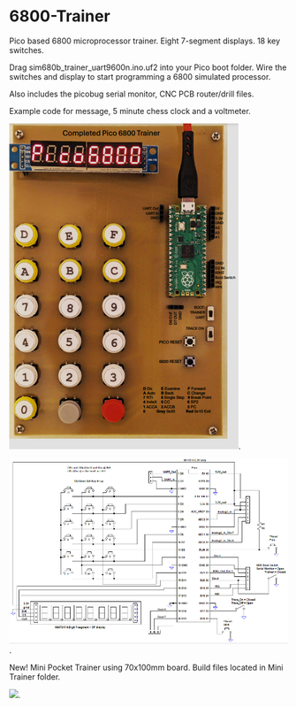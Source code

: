# 6800-Trainer
Pico based 6800 microprocessor trainer. Eight 7-segment displays. 18 key switches.

Drag sim680b_trainer_uart9600n.ino.uf2 into your Pico boot folder. Wire the switches and display
to start programming a 6800 simulated processor.

Also includes the picobug serial monitor, CNC PCB router/drill files.

Example code for message, 5 minute chess clock and a voltmeter.

![](./trainer.png).

![](./schematic.png).

New! Mini Pocket Trainer using 70x100mm board. Build files located in Mini Trainer folder.

![](./load7.png).

